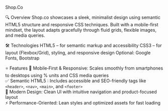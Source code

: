 Shop.Co

🔍 Overview
Shop.co showcases a sleek, minimalist design using semantic HTML5 structure and responsive CSS techniques. Built with a mobile-first mindset, the layout adapts gracefully through fluid grids, flexible images, and media queries. 

🛠️ Technologies
HTML5 – for semantic markup and accessibility
CSS3 – for layout (Flexbox/Grid), styling, and responsive design
Optional: Google Fonts, Bootstrap

⭐ Features
📱 Mobile‑First & Responsive: Scales smoothly from smartphones to desktops using % units and CSS media queries  
✅ Semantic HTML5 : Includes accessible and SEO-friendly tags like `<header>`, `<nav>`, `<main>`, and `<footer>`  
🎨 Modern Design: Clean UI with intuitive navigation and product-focused layout  
⚡ Performance-Oriented: Lean styles and optimized assets for fast loading
